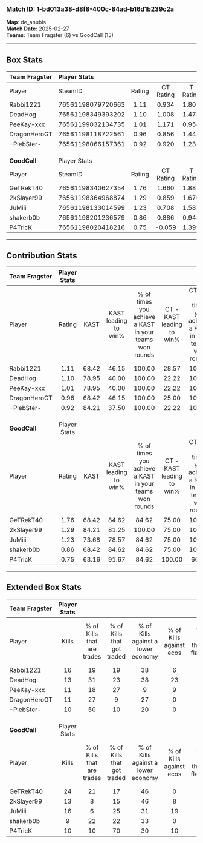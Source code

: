 ### Match ID: 1-bd013a38-d8f8-400c-84ad-b16d1b239c2a  
**Map**: de_anubis  
**Match Date**: 2025-02-27  
**Teams**: Team Fragster (6) vs GoodCall (13)  

---  

## Box Stats  

| **Team Fragster** | Player Stats      |        |           |          |       |       |       |         |        |      |     |
| :- | :- | :-: | :-: | :-: | :-: | :-: | :-: | :-: | :-: | :-: | :-: |
| Player            | SteamID           | Rating | CT Rating | T Rating | KAST  |  ADR  | Kills | Assists | Deaths | K/D  | HS% |
| Rabbi1221         | 76561198079720663 |  1.11  |   0.934   |  1.801   | 68.42 | 82.2  |  16   |    2    |   16   | 1.00 | 68  |
| DeadHog           | 76561198349393202 |  1.10  |   1.008   |  1.475   | 78.95 | 67.2  |  13   |    3    |   13   | 1.00 | 61  |
| PeeKay-xxx        | 76561199032134735 |  1.01  |   1.171   |  0.958   | 78.95 | 79.1  |  11   |    7    |   15   | 0.73 | 45  |
| DragonHeroGT      | 76561198118722561 |  0.96  |   0.856   |  1.442   | 68.42 | 74.0  |  11   |    5    |   13   | 0.85 | 45  |
| -PlebSter-        | 76561198066157361 |  0.92  |   0.920   |  1.232   | 84.21 | 59.8  |  10   |    4    |   15   | 0.67 | 60  |
|                   |                   |        |           |          |       |       |       |         |        |      |     |
|                   |                   |        |           |          |       |       |       |         |        |      |     |
|                   |                   |        |           |          |       |       |       |         |        |      |     |
| **GoodCall**      | Player Stats      |        |           |          |       |       |       |         |        |      |     |
| Player            | SteamID           | Rating | CT Rating | T Rating | KAST  |  ADR  | Kills | Assists | Deaths | K/D  | HS% |
| GeTRekT40         | 76561198340627354 |  1.76  |   1.660   |  1.887   | 68.42 | 134.2 |  24   |    3    |   12   | 2.00 | 66  |
| 2kSlayer99        | 76561198364968874 |  1.29  |   0.859   |  1.676   | 84.21 | 74.8  |  13   |    6    |   9    | 1.44 | 61  |
| JuMiii            | 76561198133014599 |  1.23  |   0.708   |  1.582   | 73.68 | 77.6  |  16   |    4    |   13   | 1.23 | 43  |
| shakerb0b         | 76561198201236579 |  0.86  |   0.886   |  0.943   | 68.42 | 63.2  |   9   |    5    |   12   | 0.75 | 77  |
| P4TricK           | 76561198020418216 |  0.75  |  -0.059   |  1.399   | 63.16 | 55.2  |  10   |    3    |   15   | 0.67 | 70  |
---  

## Contribution Stats  

| **Team Fragster** | Player Stats |       |                      |                                                        |                           |                                                             |                          |                                                            |
| :- | :-: | :-: | :-: | :-: | :-: | :-: | :-: | :-: |
| Player            |    Rating    | KAST  | KAST leading to win% | % of times you achieve a KAST in your teams won rounds | CT - KAST leading to win% | CT - % of times you achieve a KAST in your teams won rounds | T - KAST leading to win% | T - % of times you achieve a KAST in your teams won rounds |
| Rabbi1221         |     1.11     | 68.42 |        46.15         |                         100.00                         |           28.57           |                           100.00                            |          66.67           |                           100.00                           |
| DeadHog           |     1.10     | 78.95 |        40.00         |                         100.00                         |           22.22           |                           100.00                            |          66.67           |                           100.00                           |
| PeeKay-xxx        |     1.01     | 78.95 |        40.00         |                         100.00                         |           22.22           |                           100.00                            |          66.67           |                           100.00                           |
| DragonHeroGT      |     0.96     | 68.42 |        46.15         |                         100.00                         |           25.00           |                           100.00                            |          80.00           |                           100.00                           |
| -PlebSter-        |     0.92     | 84.21 |        37.50         |                         100.00                         |           22.22           |                           100.00                            |          57.14           |                           100.00                           |
|                   |              |       |                      |                                                        |                           |                                                             |                          |                                                            |
|                   |              |       |                      |                                                        |                           |                                                             |                          |                                                            |
|                   |              |       |                      |                                                        |                           |                                                             |                          |                                                            |
| **GoodCall**      | Player Stats |       |                      |                                                        |                           |                                                             |                          |                                                            |
| Player            |    Rating    | KAST  | KAST leading to win% | % of times you achieve a KAST in your teams won rounds | CT - KAST leading to win% | CT - % of times you achieve a KAST in your teams won rounds | T - KAST leading to win% | T - % of times you achieve a KAST in your teams won rounds |
| GeTRekT40         |     1.76     | 68.42 |        84.62         |                         84.62                          |           75.00           |                           100.00                            |          88.89           |                           80.00                            |
| 2kSlayer99        |     1.29     | 84.21 |        81.25         |                         100.00                         |           75.00           |                           100.00                            |          83.33           |                           100.00                           |
| JuMiii            |     1.23     | 73.68 |        78.57         |                         84.62                          |           75.00           |                           100.00                            |          80.00           |                           80.00                            |
| shakerb0b         |     0.86     | 68.42 |        84.62         |                         84.62                          |           75.00           |                           100.00                            |          88.89           |                           80.00                            |
| P4TricK           |     0.75     | 63.16 |        91.67         |                         84.62                          |          100.00           |                            66.67                            |          90.00           |                           90.00                            |
---  

## Extended Box Stats  

| **Team Fragster** | Player Stats |                            |                            |                                    |                         |                              |                                 |        |                             |                                     |                          |                               |                            |
| :- | :-: | :-: | :-: | :-: | :-: | :-: | :-: | :-: | :-: | :-: | :-: | :-: | :-: |
| Player            |    Kills     | % of Kills that are trades | % of Kills that got traded | % of Kills against a lower economy | % of Kills against ecos | % of Kills that are flawless | % of Kills that are close duels | Deaths | % of Deaths that get traded | % of Deaths against a lower economy | % of Deaths against ecos | % of Deaths that are flawless | % of Deaths that are close |
| Rabbi1221         |      16      |             19             |             19             |                 38                 |            6            |              69              |                6                |   16   |             31              |                 13                  |            0             |              69               |             0              |
| DeadHog           |      13      |             31             |             23             |                 38                 |           23            |              54              |                8                |   13   |             23              |                 15                  |            0             |              62               |             8              |
| PeeKay-xxx        |      11      |             18             |             27             |                 9                  |            9            |              73              |                0                |   15   |             20              |                 13                  |            0             |              80               |             0              |
| DragonHeroGT      |      11      |             27             |             9              |                 27                 |            0            |              55              |                0                |   13   |             31              |                  8                  |            0             |              62               |             8              |
| -PlebSter-        |      10      |             50             |             10             |                 20                 |            0            |              90              |                0                |   15   |             27              |                  7                  |            0             |              53               |             13             |
|                   |              |                            |                            |                                    |                         |                              |                                 |        |                             |                                     |                          |                               |                            |
|                   |              |                            |                            |                                    |                         |                              |                                 |        |                             |                                     |                          |                               |                            |
|                   |              |                            |                            |                                    |                         |                              |                                 |        |                             |                                     |                          |                               |                            |
| **GoodCall**      | Player Stats |                            |                            |                                    |                         |                              |                                 |        |                             |                                     |                          |                               |                            |
| Player            |    Kills     | % of Kills that are trades | % of Kills that got traded | % of Kills against a lower economy | % of Kills against ecos | % of Kills that are flawless | % of Kills that are close duels | Deaths | % of Deaths that get traded | % of Deaths against a lower economy | % of Deaths against ecos | % of Deaths that are flawless | % of Deaths that are close |
| GeTRekT40         |      24      |             21             |             17             |                 46                 |            0            |              75              |               13                |   12   |              8              |                 42                  |            8             |              75               |             0              |
| 2kSlayer99        |      13      |             8              |             15             |                 46                 |            8            |              46              |                8                |   9    |             33              |                 33                  |            0             |              56               |             0              |
| JuMiii            |      16      |             6              |             25             |                 31                 |           19            |              75              |                0                |   13   |              8              |                 46                  |            0             |              69               |             0              |
| shakerb0b         |      9       |             22             |             22             |                 33                 |            0            |              56              |                0                |   12   |             17              |                 50                  |            8             |              58               |             17             |
| P4TricK           |      10      |             10             |             70             |                 30                 |           10            |              60              |                0                |   15   |             27              |                 40                  |            7             |              73               |             0              |
